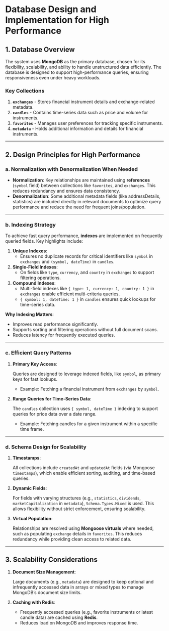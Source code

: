 # **Database Design and Implementation for High Performance**

## **1. Database Overview**

The system uses **MongoDB** as the primary database, chosen for its flexibility, scalability, and ability to handle unstructured data efficiently. The database is designed to support high-performance queries, ensuring responsiveness even under heavy workloads.

### **Key Collections**

1. **`exchanges`** - Stores financial instrument details and exchange-related metadata.
2. **`candles`** - Contains time-series data such as price and volume for instruments.
3. **`favorites`** - Manages user preferences for tracking specific instruments.
4. **`metadata`** - Holds additional information and details for financial instruments.

---

## **2. Design Principles for High Performance**

### **a. Normalization with Denormalization When Needed**

- **Normalization**: Key relationships are maintained using **references** (`symbol` field) between collections like  `favorites`, and `exchanges`. This reduces redundancy and ensures data consistency.
- **Denormalization**: Some additional metadata fields (like addressDetails, statistics) are included directly in relevant documents to optimize query performance and reduce the need for frequent joins/population.

---

### **b. Indexing Strategy**

To achieve fast query performance, **indexes** are implemented on frequently queried fields. Key highlights include:

1. **Unique Indexes**:
    - Ensures no duplicate records for critical identifiers like `symbol` in `exchanges` and `(symbol, dateTime)` in `candles`.
2. **Single-Field Indexes**:
    - On fields like `type`, `currency`, and `country` in `exchanges` to support filtering operations.
3. **Compound Indexes**:
    - Multi-field indexes like `{ type: 1, currency: 1, country: 1 }` in `exchanges` enable efficient multi-criteria queries.
    - `{ symbol: 1, dateTime: 1 }` in `candles` ensures quick lookups for time-series data.

**Why Indexing Matters**:

- Improves read performance significantly.
- Supports sorting and filtering operations without full document scans.
- Reduces latency for frequently executed queries.

---

### **c. Efficient Query Patterns**

1. **Primary Key Access**:
    
    Queries are designed to leverage indexed fields, like `symbol`, as primary keys for fast lookups.
    
    - Example: Fetching a financial instrument from `exchanges` by `symbol`.
2. **Range Queries for Time-Series Data**:
    
    The `candles` collection uses `{ symbol, dateTime }` indexing to support queries for price data over a date range.
    
    - Example: Fetching candles for a given instrument within a specific time frame.

---

### **d. Schema Design for Scalability**

1. **Timestamps**:
    
    All collections include `createdAt` and `updatedAt` fields (via Mongoose `timestamps`), which enable efficient sorting, auditing, and time-based queries.
    
2. **Dynamic Fields**:
    
    For fields with varying structures (e.g., `statistics`, `dividends`, `marketCapitalization` in `metadata`), `Schema.Types.Mixed` is used. This allows flexibility without strict enforcement, ensuring scalability.
    
3. **Virtual Population**:
    
    Relationships are resolved using **Mongoose virtuals** where needed, such as populating `exchange` details in `favorites`. This reduces redundancy while providing clean access to related data.
    

---


## **3. Scalability Considerations**

1. **Document Size Management**:
    
    Large documents (e.g., `metadata`) are designed to keep optional and infrequently accessed data in arrays or mixed types to manage MongoDB’s document size limits.
    
2. **Caching with Redis**:
    - Frequently accessed queries (e.g., favorite instruments or latest candle data) are cached using **Redis**.
    - Reduces load on MongoDB and improves response time.



